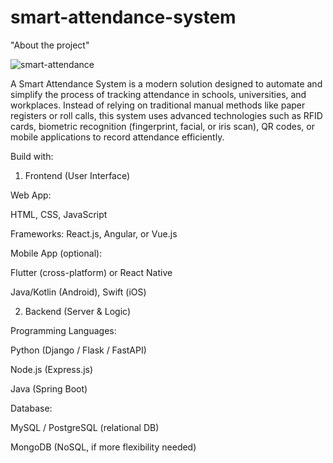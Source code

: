 # smart-attendance-system
"About the project"


![smart-attendance](https://github.com/user-attachments/assets/4089aadb-9f8d-4465-804c-df9c0a70e500)


A Smart Attendance System is a modern solution designed to automate and simplify the process of tracking attendance in schools, universities, and workplaces. Instead of relying on traditional manual methods like paper registers or roll calls, this system uses advanced technologies such as RFID cards, biometric recognition (fingerprint, facial, or iris scan), QR codes, or mobile applications to record attendance efficiently.

Build with:
1. Frontend (User Interface)

Web App:

HTML, CSS, JavaScript

Frameworks: React.js, Angular, or Vue.js

Mobile App (optional):

Flutter (cross-platform) or React Native

Java/Kotlin (Android), Swift (iOS)

2. Backend (Server & Logic)

Programming Languages:

Python (Django / Flask / FastAPI)

Node.js (Express.js)

Java (Spring Boot)

Database:

MySQL / PostgreSQL (relational DB)

MongoDB (NoSQL, if more flexibility needed)

